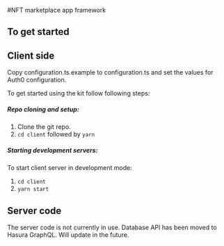 #NFT marketplace app framework

## To get started

## Client side
Copy configuration.ts.example to configuration.ts and set the values for Auth0 configuration. 

To get started using the kit follow following steps:
##### Repo cloning and setup:
1. Clone the git repo.
2. `cd client` followed by `yarn`


##### Starting development servers:
To start client server in development mode:
1. `cd client`
2. `yarn start`

## Server code
The server code is not currently in use. Database API has been moved to Hasura GraphQL.
Will update in the future. 
